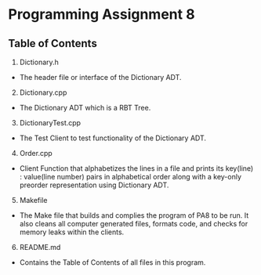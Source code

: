 <!-------------------------------------------------------------------------------
Brian Nguyen, bnguy118
2022 Winter CSE101 PA8
README.md
The Table of Contents of all files in this program
--------------------------------------------------------------------------------->
# Programming Assignment 8

## Table of Contents
1. Dictionary.h
* The header file or interface of the Dictionary ADT.
2. Dictionary.cpp
* The Dictionary ADT which is a RBT Tree.
3. DictionaryTest.cpp
* The Test Client to test functionality of the Dictionary ADT.
4. Order.cpp
* Client Function that alphabetizes the lines in a file and prints its key(line) : value(line number) pairs in alphabetical order along with a key-only preorder representation using Dictionary ADT.
5. Makefile
* The Make file that builds and complies the program of PA8 to be run. It also cleans all computer generated files, formats code, and checks for memory leaks within the clients.
6. README.md
* Contains the Table of Contents of all files in this program.

